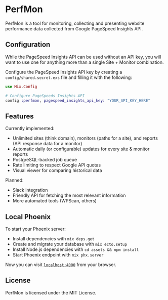 # PerfMon

PerfMon is a tool for monitoring, collecting and presenting website performance data collected from Google PageSpeed Insights API.

## Configuration

While the PageSpeed Insights API can be used without an API key, you will want to use one for anything more than a single Site + Monitor combination.

Configure the PageSpeed Insights API key by creating a `config/shared.secret.exs` file and filling it with the following:

```elixir
use Mix.Config

# Configure PageSpeeds Insights API
config :perfmon, pagespeed_insights_api_key: "YOUR_API_KEY_HERE"
```

## Features

Currently implemented:

  * Unlimited sites (think domain), monitors (paths for a site), and reports (API response data for a monitor)
  * Automatic daily (or configurable) updates for every site & monitor reports
  * PostgreSQL-backed job queue
  * Rate limiting to respect Google API quotas
  * Visual viewer for comparing historical data
  
Planned:
  * Slack integration
  * Friendly API for fetching the most relevant information
  * More automated tools (WPScan, others)

## Local Phoenix

To start your Phoenix server:

  * Install dependencies with `mix deps.get`
  * Create and migrate your database with `mix ecto.setup`
  * Install Node.js dependencies with `cd assets && npm install`
  * Start Phoenix endpoint with `mix phx.server`

Now you can visit [`localhost:4000`](http://localhost:4000) from your browser.

## License

PerfMon is licensed under the MIT License.
